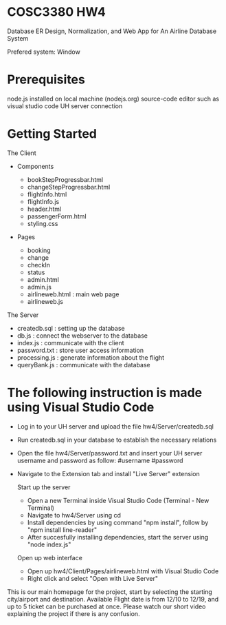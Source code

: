 # COSC3380 HW4
Database ER Design, Normalization, and Web App for An Airline Database System  

Prefered system: Window

# Prerequisites
node.js installed on local machine (nodejs.org)
source-code editor such as visual studio code
UH server connection

# Getting Started

  The Client
  
  - Components
    + bookStepProgressbar.html
    + changeStepProgressbar.html
    + flightInfo.html
    + flightInfo.js
    + header.html
    + passengerForm.html
    + styling.css
    
  - Pages
    + booking
    + change
    + checkIn
    + status
    + admin.html
    + admin.js
    + airlineweb.html : main web page
    + airlineweb.js
   
  The Server
  
  - createdb.sql : setting up the database
  - db.js : connect the webserver to the database
  - index.js : communicate with the client
  - password.txt : store user access information
  - processing.js : generate information about the flight
  - queryBank.js : communicate with the database
    
# The following instruction is made using Visual Studio Code
- Log in to your UH server and upload the file hw4/Server/createdb.sql
- Run createdb.sql in your database to establish the necessary relations
- Open the file hw4/Server/password.txt and insert your UH server username and password as follow:
 #username
 #password
 
- Navigate to the Extension tab and install "Live Server" extension

  Start up the server
  + Open a new Terminal inside Visual Studio Code (Terminal - New Terminal)
  + Navigate to hw4/Server using cd
  + Install dependencies by using command "npm install", follow by "npm install line-reader"
  + After succesfully installing dependencies, start the server using "node index.js"
  
  Open up web interface
  + Open up hw4/Client/Pages/airlineweb.html with Visual Studio Code
  + Right click and select "Open with Live Server"
  
This is our main homepage for the project, start by selecting the starting city/airport and destination.
Available Flight date is from 12/10 to 12/19, and up to 5 ticket can be purchased at once.
Please watch our short video explaining the project if there is any confusion.
